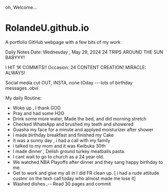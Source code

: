 oh, Welcome...
# RolandeU.github.io
A portfolio GitHub webpage with a few bits of my work

Daily Notes
Date: Wednesday , May 29, 2024
24 TRIPS AROUND THE SUN BABYYY!

I HIT 1K COMMITS!!
Occasion: 24 CONTENT CREATION!
MIRACLE: ALWAYS!

Social media cut OUT, INSTA, none tOday ---lots of birthday messages..obvi 

My daily Routine:
- Woke up , I thank GOD
- Pray and had some H2O
- Drink some more water, Made the bed, and did morning stretch
- Checked WhatsApp and brushed my teeth and showered
- Guasha my face for a minute and applyed moisturizer after shower
- I made birthday breakfast and finished my Cake
- It was a sunny day , i had a call with my family
- i talked to my mom and it was Kwibuka 30th
- I made dinner , Delish ground turkey meatballs pasta.
- I cant wait to go to church as a 24 year old.
- We watched NBA Playoffs after dinner and they sang happy birthday to me.
- Get to work and give my all in I did FR clean up.
[ i had a rude attitude custmr on the texh call today who almost made me lose it]
- Washed dishes ,-- Read 30 pages and commit



